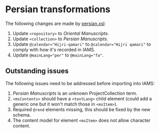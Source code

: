 # Persian transformations

The following changes are made by [persian.xsl](../persian.xsl):

1. Update `<repository>` to *Oriental Manuscripts*.
2. Update `<collection>` to *Persian Manuscripts*.
3. Update `@calendar="Hijri-qamari"` to `@calendar="Hijri qamari"` to comply with how it's recorded in IAMS.
4. Update `@mainLang="per"` to `@mainLang="fa"`.


## Outstanding issues

The following issues need to be addressed before importing into IAMS:

1. *Persian Manuscripts* is an unknown ProjectCollection term.
2. `<msContents>` should have a `<textLang>` child element (could add a generic one but it won't match those 
    in `<msItem>`).
3. Required `@rend` elements missing, this should be fixed by the new schema.
4. The content model for element `<msItem>` does not allow character content.
